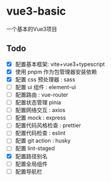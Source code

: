 # vue3-basic

一个基本的Vue3项目

## Todo

- [X] 配置基本框架: vite+vue3+typescript
- [X] 使用 pnpm 作为包管理器安装依赖
- [X] 配置 css 预处理器 : sass
- [ ] 配置 ui 组件 : element-ui
- [ ] 配置路由 : vue-router
- [ ] 配置状态管理 pinia
- [ ] 配置网络交互 : axios
- [ ] 配置 mock : express
- [ ] 配置代码风格检查 : prettier
- [ ] 配置代码检查 : eslint
- [ ] 配置 git action : husky
- [ ] 配置 lint-staged
- [X] 配置路径别名
- [ ] 配置全局组件
- [ ] 配置导航栏
